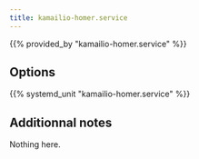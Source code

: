 ```yaml
---
title: kamailio-homer.service
---
```


{{% provided_by "kamailio-homer.service" %}}

## Options

{{% systemd_unit "kamailio-homer.service" %}}

## Additionnal notes

Nothing here.